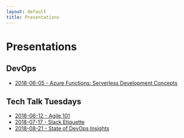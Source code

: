 ```yaml
---
layout: default
title: Presentations
---
```

# Presentations

## DevOps

* [2018-06-05 - Azure Functions: Serverless Development Concepts](presentations/2018-06-05-Lansing-DevOps-Meetup.html)

## Tech Talk Tuesdays

* [2018-06-12 - Agile 101](presentations/2018-06-12-TechTalkTuesday-Agile101.html)
* [2018-07-17 - Slack Etiquette](presentations/2018-07-17-TechTalkTuesday-SlackEtiquette.html)
* [2018-08-21 - State of DevOps Insights](2018-08-21-TechTalkTuesday-StateOfDevops.html)